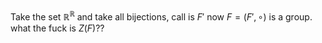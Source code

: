 Take the set $\mathbb{R}^{\mathbb{R}}$ and take all bijections, call is $F'$
now $F=(F',\, \circ)$ is a group. what the fuck is $Z(F)$??
